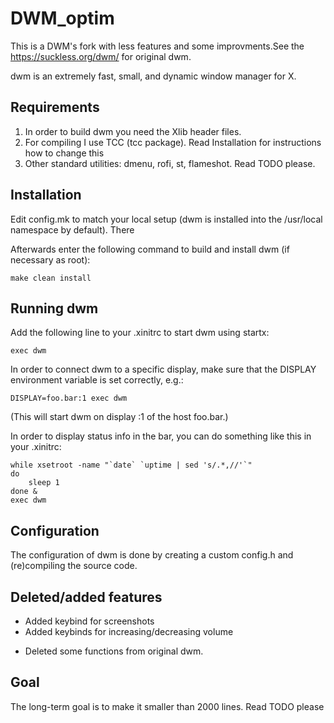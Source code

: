 # DWM_optim
This is a DWM's fork with less features and some improvments.See the https://suckless.org/dwm/ for original dwm.

dwm is an extremely fast, small, and dynamic window manager for X.


Requirements
------------
1. In order to build dwm you need the Xlib header files.
2. For compiling I use TCC (tcc package). Read Installation for instructions how to change this
3. Other standard utilities: dmenu, rofi, st, flameshot. Read TODO please.


Installation
------------
Edit config.mk to match your local setup (dwm is installed into
the /usr/local namespace by default). There

Afterwards enter the following command to build and install dwm (if
necessary as root):

    make clean install


Running dwm
-----------
Add the following line to your .xinitrc to start dwm using startx:

    exec dwm

In order to connect dwm to a specific display, make sure that
the DISPLAY environment variable is set correctly, e.g.:

    DISPLAY=foo.bar:1 exec dwm

(This will start dwm on display :1 of the host foo.bar.)

In order to display status info in the bar, you can do something
like this in your .xinitrc:

    while xsetroot -name "`date` `uptime | sed 's/.*,//'`"
    do
    	sleep 1
    done &
    exec dwm


Configuration
-------------
The configuration of dwm is done by creating a custom config.h
and (re)compiling the source code.

Deleted/added features
-------------
+ Added keybind for screenshots
+ Added keybinds for increasing/decreasing volume

- Deleted some functions from original dwm.


Goal
-------------
The long-term goal is to make it smaller than 2000 lines. Read TODO please

